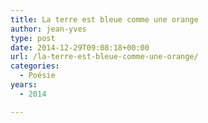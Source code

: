 ```yaml
---
title: La terre est bleue comme une orange
author: jean-yves
type: post
date: 2014-12-29T09:08:18+00:00
url: /la-terre-est-bleue-comme-une-orange/
categories:
  - Poésie
years:
  - 2014

---
```

